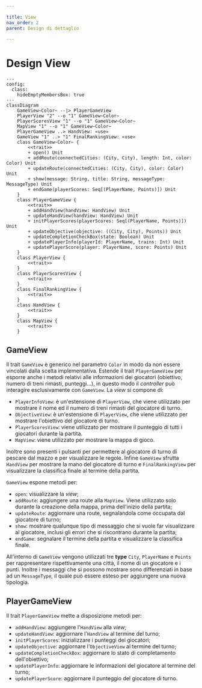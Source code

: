 ```yaml
---

title: View
nav_order: 2
parent: Design di dettaglio

---
```


# Design View

```mermaid
---
config:
  class:
    hideEmptyMembersBox: true
---
classDiagram
    GameView~Color~ --|> PlayerGameView
    PlayerView "2" --o "1" GameView~Color~
    PlayerScoresView "1" --o "1" GameView~Color~
    MapView "1" --o "1" GameView~Color~
    PlayerGameView ..> HandView: «use»
    GameView "1" ..> "1" FinalRankingView: «use»
    class GameView~Color~ {
        <<trait>>
        + open() Unit
        + addRoute(connectedCities: (City, City), length: Int, color: Color) Unit
        + updateRoute(connectedCities: (City, City), color: Color) Unit
        + show(message: String, title: String, messageType: MessageType) Unit
        + endGame(playerScores: Seq[(PlayerName, Points)]) Unit
    }
    class PlayerGameView {
        <<trait>>
        + addHandView(handView: HandView) Unit
        + updateHandView(handView: HandView) Unit
        + initPlayerScores(playerScores: Seq[(PlayerName, Points)]) Unit
        + updateObjective(objective: ((City, City), Points)) Unit
        + updateCompletionCheckBox(state: Boolean) Unit
        + updatePlayerInfo(playerId: PlayerName, trains: Int) Unit
        + updatePlayerScore(player: PlayerName, score: Points) Unit
    }
    class PlayerView {
        <<trait>>
    }
    class PlayerScoresView {
        <<trait>>
    }
    class FinalRankingView {
        <<trait>>
    }
    class HandView {
        <<trait>>
    }
    class MapView {
        <<trait>>
    }
```

## GameView

Il trait `GameView` è generico nel parametro `Color` in modo da non essere vincolati dalla scelta implementativa.
Estende il trait `PlayerGameView` per esporre anche i metodi relativi alle informazioni dei giocatori (obiettivo, numero
di treni rimasti, punteggi...), in questo modo il _controller_ può interagire esclusivamente con `GameView`. La _view_
si compone di:
- `PlayerInfoView`: è un'estensione di `PlayerView`, che viene utilizzato per mostrare il nome ed il numero di treni
rimasti del giocatore di turno.
- `ObjectiveView`: è un'estensione di `PlayerView`, che viene utilizzato per mostrare l'obiettivo del giocatore di
turno.
- `PlayerScoresView`: viene utilizzato per mostrare il punteggio di tutti i giocatori durante la partita.
- `MapView`: viene utilizzato per mostrare la mappa di gioco. 

Inoltre sono presenti i pulsanti per permettere al giocatore di turno di pescare dal mazzo e per visualizzare le regole.
Infine `GameView` sfrutta `HandView` per mostrare la mano del giocatore di turno e `FinalRankingView` per visualizzare
la classifica finale al termine della partita.

`GameView` espone metodi per:
- `open`: visualizzare la _view_;
- `addRoute`: aggiungere una route alla `MapView`. Viene utilizzato solo durante la creazione della mappa, prima
dell'inizio della partita;
- `updateRoute`: aggiornare una route, segnalandola come occupata dal giocatore di turno;
- `show`: mostrare qualunque tipo di messaggio che si vuole far visualizzare al giocatore, inclusi gli errori che si
riscontrano durante la partita;
- `endGame`: segnalare il termine della partita e visualizzare la classifica finale.

All'interno di `GameView` vengono utilizzati tre **type** `City`, `PlayerName` e `Points` per rappresentare
rispettivamente una città, il nome di un giocatore e i punti. Inoltre i messaggi che si possono mostrare sono
differenziati in base ad un `MessageType`, il quale può essere esteso per aggiungere una nuova tipologia.

## PlayerGameView

Il trait `PlayerGameView` mette a disposizione metodi per:
- `addHandView`: aggiungere l'`HandView` alla _view_;
- `updateHandView`: aggiornare l'`HandView` al termine del turno;
- `initPlayerScores`: inizializzare i punteggi dei giocatori;
- `updateObjective`: aggiornare l'`ObjectiveView` al termine del turno;
- `updateCompletionCheckBox`: aggiornare lo stato di completamento dell'obiettivo;
- `updatePlayerInfo`: aggiornare le informazioni del giocatore al termine del turno;
- `updatePlayerScore`: aggiornare il punteggio del giocatore di turno.
